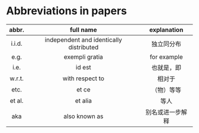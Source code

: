 # Abbreviations in papers

<div class="center" markdown="1">

| abbr. | full name | explanation |
| :---: | :-------: | :---------: |
| i.i.d. | independent and identically distributed | 独立同分布 |
| e.g. | exempli gratia | for example |
| i.e. | id est | 也就是，即 |
| w.r.t. | with respect to | 相对于 |
| etc. | et ce | （物）等等 |
| et al. | et alia | 等人 |
| aka | also known as | 别名或进一步解释 |

</div>
